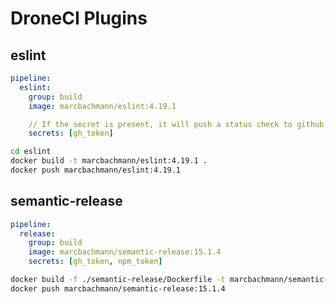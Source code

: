 # DroneCI Plugins

## eslint
```yaml
pipeline:
  eslint:
    group: build
    image: marcbachmann/eslint:4.19.1

    // If the secret is present, it will push a status check to github
    secrets: [gh_token]
```

```bash
cd eslint
docker build -t marcbachmann/eslint:4.19.1 .
docker push marcbachmann/eslint:4.19.1
```


## semantic-release
```yaml
pipeline:
  release:
    group: build
    image: marcbachmann/semantic-release:15.1.4
    secrets: [gh_token, npm_token]
```

```bash
docker build -f ./semantic-release/Dockerfile -t marcbachmann/semantic-release:15.1.4 .
docker push marcbachmann/semantic-release:15.1.4
```
